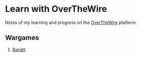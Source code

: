 # Learn with OverTheWire

Notes of my learning and progress on the
[OverTheWire](https://overthewire.org/wargames/) platform.

## Wargames

1. [Bandit](./bandit/README.md)
